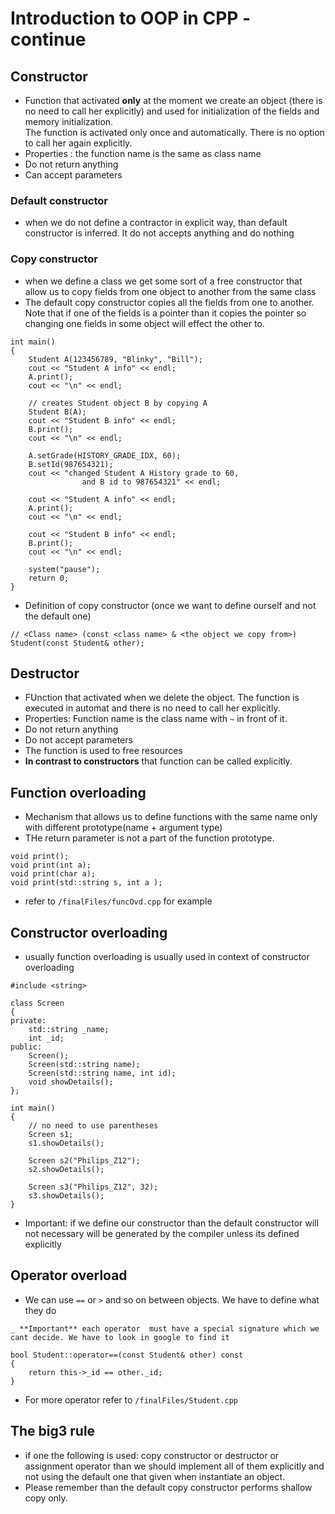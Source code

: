 # Introduction to OOP in CPP - continue


## Constructor
- Function that activated **only** at the moment we create an object (there is no need to call her explicitly)  and used for initialization of the fields and memory initialization.   
The function is activated only once and automatically. There is no option to call her again explicitly.
- Properties : the function name is the same as class name
- Do not return anything
- Can accept parameters
### Default constructor
- when we do not define a contractor in explicit way, than default constructor is inferred. It do not accepts anything and do nothing
### Copy constructor
- when we define a class we get some sort of a free constructor that allow us to copy fields from one object to another from the same class 
- The default copy constructor copies all the fields from one to another. Note that if one of the fields is a pointer than it copies the pointer so changing one fields in some object will effect the other to.

```
int main()
{
    Student A(123456789, "Blinky", "Bill");
    cout << "Student A info" << endl;
    A.print();
    cout << "\n" << endl;

    // creates Student object B by copying A
    Student B(A);
    cout << "Student B info" << endl;
    B.print();
    cout << "\n" << endl;

    A.setGrade(HISTORY_GRADE_IDX, 60);
    B.setId(987654321);
    cout << "changed Student A History grade to 60,
                and B id to 987654321" << endl;

    cout << "Student A info" << endl;
    A.print();
    cout << "\n" << endl;

    cout << "Student B info" << endl;
    B.print();
    cout << "\n" << endl;

    system("pause");
    return 0;
}
```
- Definition of copy constructor (once we want to define ourself and not the default one)
```
// <Class name> (const <class name> & <the object we copy from>)
Student(const Student& other);
```
## Destructor
- FUnction that activated when we delete the object. The function is executed in automat and there is no need to call her explicitly.
- Properties: Function name is the class name with `~` in front of it.
- Do not return anything
- Do not accept parameters
- The function is used to free resources
- **In contrast to constructors** that function can be called explicitly.

## Function overloading
- Mechanism that allows us to define functions with the same name only with different prototype(name + argument type)
- THe return parameter is not a part of the function prototype.

```
void print();
void print(int a);
void print(char a);
void print(std::string s, int a );
```
- refer to `/finalFiles/funcOvd.cpp` for example

## Constructor overloading
- usually function overloading is usually used in context of constructor overloading
```
#include <string>

class Screen
{
private:
    std::string _name;
    int _id;
public:
    Screen();
    Screen(std::string name);
    Screen(std::string name, int id);
    void showDetails();
};

int main()
{
    // no need to use parentheses 
    Screen s1;
    s1.showDetails();
 
    Screen s2("Philips_Z12");
    s2.showDetails();
 
    Screen s3("Philips_Z12", 32);
    s3.showDetails();
}

```
- Important: if we define our constructor than the default constructor will not necessary will be generated by the compiler unless its defined explicitly 
## Operator overload
- We can use `==` or `>` and so on between objects. We have to define what they do
```
_ **Important** each operator  must have a special signature which we cant decide. We have to look in google to find it

bool Student::operator==(const Student& other) const
{
	return this->_id == other._id;
}
```
- For more operator refer to `/finalFiles/Student.cpp`

## The big3 rule
- if one the following is used: copy constructor or destructor or assignment operator than we should implement all of them explicitly and not using the default one that given
when instantiate an object.
- Please remember than the default copy constructor performs shallow copy only.

